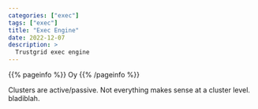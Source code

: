 ```yaml
---
categories: ["exec"]
tags: ["exec"]
title: "Exec Engine"
date: 2022-12-07
description: >
  Trustgrid exec engine
---
```


{{% pageinfo %}}
Oy
{{% /pageinfo %}}

Clusters are active/passive. Not everything makes sense at a cluster level. bladiblah.

